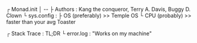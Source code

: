 ┌ Monad.init
│     --
├ Authors    : Kang the conqueror, Terry A. Davis, Buggy D. Clown 
└ sys.config :
  ├ OS  (preferably) >> Temple OS 
  └ CPU (probably)   >> faster than your avg Toaster

┌ Stack Trace : TL;DR
└ error.log   : "Works on my machine"

